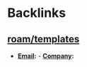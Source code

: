 
# Backlinks
## [roam/templates](<roam/templates.md>)
- **[Email](<Email.md>):**
        - **[Company](<Company.md>):**


